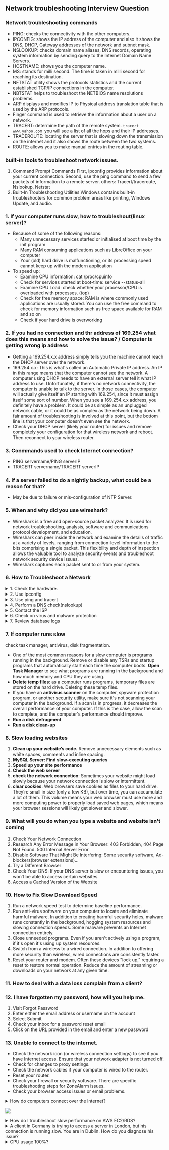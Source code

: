 ## Network troubleshooting Interview Question
### Network troubleshooting commands
* PING: checks the connectivity with the other computers.
* IPCONFIG: shows the IP address of the computer and also it shows the DNS, DHCP, Gateway addresses of the network and subnet mask.
* NSLOOKUP: checks domain name aliases, DNS records, operating system information by sending query to the Internet Domain Name Servers.
* HOSTNAME: shows you the computer name.
* MS: stands for milli second. The time is taken in milli second for reaching its destination.
* NETSTAT utility shows the protocols statistics and the current established TCP/IP connections in the computer.
* NBTSTAT helps to troubleshoot the NETBIOS name resolutions problems.
* ARP displays and modifies IP to Physical address translation table that is used by the ARP protocols.
* Finger command is used to retrieve the information about a user on a network.
* TRACERT: determine the path of the remote system. `tracert www.yahoo.com `you will see a list of all the hops and their IP addresses.
* TRACEROUTE: locating the server that is slowing down the transmission on the internet and it also shows the route between the two systems.
* ROUTE: allows you to make manual entries in the routing table.

### built-in tools to troubleshoot network issues.
1) Command Prompt Commands
First, ipconfig provides information about your current connection. Second, use the ping command to send a few packets of information to a remote server. others: Tracert/traceroute, Nslookup, Netstat
2) Built-In Troubleshooting Utilities
Windows contains built-in troubleshooters for common problem areas like printing, Windows Update, and audio. 
### 1. If your computer runs slow, how to troubleshout(linux server)?
* Because of some of the following reasons:
    * Many unnecessary services started or initialised at boot time by the init program
    * Many RAM consuming applications such as LibreOffice on your computer
    * Your (old) hard drive is malfunctioning, or its processing speed cannot keep up with the modern application
* To speed up:
    * Examine CPU information: cat /proc/cpuinfo
    * Check for services started at boot-time: service --status-all
    * Examine CPU Load: check whether your processor/CPU is overloaded with processes. (top)
    * Check for free memory space: RAM is where commonly used applications are usually stored. You can use the free command to check for memory information such as free space available for RAM and so on
    * Check if your hard drive is overworking
    
### 2. If you had no connection and thr address of 169.254 what does this means and how to solve the issue? / Computer is getting wrong ip address
* Getting a 169.254.x.x address simply tells you the machine cannot reach the DHCP server over the network.
* 169.254.x.x: This is what's called an Automatic Private IP address. An IP in this range means that the computer cannot see the network. A computer using DHCP needs to have an external server tell it what IP address to use. Unfortunately, if there's no network connectivity, the computer is unable to talk to the server. In those cases, the computer will actually give itself an IP starting with 169.254, since it must assign itself some sort of number. When you see a 169.254.x.x address, you definitely have a problem. It could be as simple as an unplugged network cable, or it could be as complex as the network being down. A fair amount of troubleshooting is involved at this point, but the bottom line is that your computer doesn't even see the network.
* Check your DHCP server (likely your router) for issues and remove completely your configuration for that wireless network and reboot.  Then reconnect to your wireless router.

### 3. Conmmands used to check Internet connection?
* PING servername/PING serverIP
* TRACERT servername/TRACERT serverIP

### 4. If a server failed to do a nightly backup, what could be a reason for that? 
* May be due to failure or mis-configuration of NTP Server.

### 5. When and why did you use wireshark?
* Wireshark is a free and open-source packet analyzer. It is used for network troubleshooting, analysis, software and communications protocol development, and education.
* Wireshark can peer inside the network and examine the details of traffic at a variety of levels, ranging from connection-level information to the bits comprising a single packet. This flexibility and depth of inspection allows the valuable tool to analyze security events and troubleshoot network security device issues.
* Wireshark captures each packet sent to or from your system.

### 6. How to Troubleshoot a Network
<details>
<summary>1. Check the hardware.</summary>
When you’re beginning the troubleshooting process, check all your hardware to make sure it’s connected properly, turned on, and working. If a cord has come loose or somebody has switched off an important router, this could be the problem behind your networking issues. There’s no point in going through the process of troubleshooting network issues if all you need to do is plug a cord in. Make sure all switches are in the correct positions and haven’t been bumped accidentally.
Next, turn the hardware off and back on again. This is the mainstay of IT troubleshooting, and while it might sound simplistic, often it really does solve the problem. Power cycling your modem, router, and PC can solve simple issues—just be sure to leave each device off for at least 60 seconds before you turn it back on.
</details>
<details>
<summary> 2. Use ipconfig</summary>
Open the command prompt and type “ipconfig” (without the quotes) into the terminal. The Default Gateway (listed last) is your router’s IP. Your computer’s IP address is the number next to “IP Address.” If your computer’s IP address starts with 169, the computer is not receiving a valid IP address. If it starts with anything other than 169, your computer is being allocated a valid IP address from your router.
Try typing in “ipconfig /release” followed by “ipconfig /renew” to get rid of your current IP address and request a new one. This will in some cases solve the problem. If you still can’t get a valid IP from your router, try plugging your computer straight into the modem using an ethernet cable. If it works, the problem lies with the router.
</details>
<details>
<summary> 3. Use ping and tracert</summary>
If your router is working fine, and you have an IP address starting with something other than 169, the problem’s most likely located between your router and the internet. At this point, it’s time to use the ping tool. Try sending a ping to a well-known, large server, such as Google, to see if it can connect with your router. You can ping Google DNS servers by opening the command prompt and typing “ping 8.8.8.8”; you can also add “-t” to the end (ping 8.8.8.8 -t) to get it to keep pinging the servers while you troubleshoot. If the pings fail to send, the command prompt will return basic information about the issue.
You can use the tracert command to do the same thing, by typing “tracert 8.8.8.8”; this will show you each step, or “hop,” between your router and the Google DNS servers. You can see where along the pathway the error is arising. If the error comes up early along the pathway, the issue is more likely somewhere in your local network.
</details>
<details>
<summary> 4. Perform a DNS check(nslookup)</summary>
Use the command “nslookup” to determine whether there’s a problem with the server you’re trying to connect to. If you perform a DNS check on, for example, google.com and receive results such as “Timed Out,” “Server Failure,” “Refused,” “No Response from Server,” or “Network Is Unreachable,” it may indicate the problem originates in the DNS server for your destination. (You can also use nslookup to check your own DNS server.)
</details>
<details>
<summary> 5. Contact the ISP</summary>
 If all of the above turn up no problems, try contacting your internet service provider to see if they’re having issues. You can also look up outage maps and related information on a smartphone to see if others in your area are having the same problem.
</details>
<details>
<summary> 6. Check on virus and malware protection</summary>
make sure your virus and malware tools are running correctly
</details>
<details>
<summary> 7. Review database logs</summary>
Review all your database logs to make sure the databases are functioning as expected.
</details>

### 7. If computer runs slow
check task manager, antivirus, disk fragmentation. 
* One of the most common reasons for a slow computer is programs running in the background. Remove or disable any TSRs and startup programs that automatically start each time the computer boots. **Open Task Manager** to see what programs are running in the background and how much memory and CPU they are using.
* **Delete temp files**: as a computer runs programs, temporary files are stored on the hard drive. Deleting these temp files.
* If you have an **antivirus scanner** on the computer, spyware protection program, or another security utility, make sure it's not scanning your computer in the background. If a scan is in progress, it decreases the overall performance of your computer. If this is the case, allow the scan to complete, and the computer's performance should improve.
* **Run a disk defragment**
* **Run a disk clean-up**

### 8. Slow loading websites
1) **Clean up your website’s code.** Remove unnecessary elements such as white spaces, comments and inline spacing.
2) **MySQL Server: Find slow-executing queries**
3) **Speed up your site performance**
4) **Check the web server**
5) **check the network connection**: Sometimes your website might load slowly because your network connection is slow or intermittent.
6) **clear cookies**: Web browsers save cookies as files to your hard drive. They’re small in size (only a few KB), but over time, you can accumulate a lot of them. This volume means your web browser must use more and more computing power to properly load saved web pages, which means your browser sessions will likely get slower and slower.

### 9. What will you do when you type a website and website isn't coming
1) Check Your Network Connection
2) Research Any Error Message in Your Browser: 403 Forbidden, 404 Page Not Found. 500 Internal Server Error
3) Disable Software That Might Be Interfering: Some security software, Ad-blockers(browser extensions)...
4) Try a Different Browser
5) Check Your DNS: If your DNS server is slow or encountering issues, you won’t be able to access certain websites.
6) Access a Cached Version of the Website

### 10. How to Fix Slow Download Speed
1) Run a network speed test to determine baseline performance.
2) Run anti-virus software on your computer to locate and eliminate harmful malware. In addition to creating harmful security holes, malware runs constantly in the background, hogging system resources and slowing connection speeds. Some malware prevents an Internet connection entirely.
3) Close unneeded programs. Even if you aren't actively using a program, if it's open it's using up system resources.
4) Switch from a wireless to a wired connection. In addition to offering more security than wireless, wired connections are consistently faster. 
5) Reset your router and modem. Often these devices "lock up," requiring a reset to restore normal operation. Reduce the amount of streaming or downloads on your network at any given time.

### 11. How to deal with a data loss complain from a client?

### 12. I have forgotten my password, how will you help me.
1) Visit Forgot Password 
2) Enter either the email address or username on the account
3) Select Submit
4) Check your inbox for a password reset email 
5) Click on the URL provided in the email and enter a new password 

### 13. Unable to connect to the internet. 
[](https://www.russharvey.bc.ca/resources/internet.html)
* Check the network icon (or wireless connection settings) to see if you have Internet access. Ensure that your network adapter is not turned off.
* Check for changes to proxy settings.
* Check the network cables if your computer is wired to the router.
* Reset your router.
* Check your firewall or security software. There are specific troubleshooting steps for ZoneAlarm issues.
* Check your browser access issues or email problems.



<details>
<summary>How do computers connect over the Internet?</summary>
<img src="./pictures/internet_connect.png" alt="Internet_connect">
<br>1) To connect to the Internet and other computers on a network, a computer must have a **NIC (network interface card)** installed. A network cable plugged into the NIC on one end and plugged into a cable modem, DSL modem, router, or switch can allow a computer to access the Internet and connect to other computers.
<br>2) <b>ISPs (Internet service providers)</b>: When connected to an ISP, you're assigned an IP address, which is a unique address given to your computer or network to communicate on the Internet.
<br>3) Windows, macOS, and Linux computers use the TCP/IP protocol to connect to other computers on a LAN or WAN. Connecting to a LAN or WAN requires either a wired connection or a wireless connection. A wired connection is usually done using a network cable (Cat 5 or Cat 6 network cable). A wireless connection (Wi-Fi) uses an 802.11b, 802.11g or 802.11n wireless network card. With both connection types, a network router is usually required to connect to other computers. Connecting to the Internet at your home also requires either a cable modem or a DSL modem, depending on which ISP you use.
</details>

![](./pictures/internet_connect.png)

<details>
<summary>How do I troubleshoot slow performance on AWS EC2/RDS?</summary>
<br>1) Make sure you choose the EC2 instance type based on the network speed/bandwidth, computing capacity, storage they provide. Amazon EC2 Instance Types - Amazon Web Services
<br>2) While choosing RDS, make sure the network speed/bandwidth is more. If you choose low configuration RDS instance then request and response payload could be the issue. Amazon RDS Instance Types - Amazon Web Services
<br>3) Check if there is high CPU utilization by the App service you are running on the EC2 instance. Usually, it could be because of the App which open/close multiple file descriptors unnecessarily. Its the developers mistake and should be fixed immediately.
<br>4) Check if there is high memory utilization by the App service you are running on the EC2 instance. Usually, it occurs because of some memory leak due to some unwanted looping and wrong variable handling. Its the developers mistake and should be fixed immediately.
<br>5) Implement better App Performance Monitroing (APM) agent like NewRelic to know exactly which MySQL queries are taking more time. The developers could have written a query with absolutely no brain, fix that.
</details>

<details>
<summary>A client in Germany is trying to access a server in London, but his connection is running slow. You are in Dublin. How do you diagnose his issue?</summary>
<br>1) This can be a client system issue - have the client run diagnostics on his system.
<br>2) This can be a network congestion issue between the client and server - run several trace routes and see if there is latency on any intervening connection
<br>3) This can be a server issue - see if other authorized clients are having the same or similar issues.
<br>4) Outside of these obvious ones, check the proper install of software, updates, etc. on both sides or at least the client side if you can’t get the server.
</details>

<details>
<summary>CPU usage 100%?</summary>
<br>1. End the processes that consume lots of CPU resources
<br>2. Update your drivers
<br>3. Modify Settings in Registry Editor: If you’re using Windows 10, this issue may be caused by Cortana. If you enabled Cortana, you may encounter the 100% CPU usage issue.
<br>4. Run an antivirus scan: try running an antivirus scan to see if there are viruses, spywares or Trojans on your PC.
<br>5. Disable P2P Share
<br>6. Modify Windows notification settings
</details>
